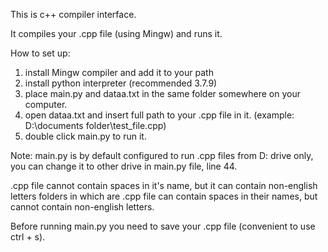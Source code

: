 This is c++ compiler interface.

It compiles your .cpp file (using Mingw) and runs it.

How to set up:
1. install Mingw compiler and add it to your path
2. install python interpreter (recommended 3.7.9)
3. place main.py and dataa.txt in the same folder somewhere on your computer.
4. open dataa.txt and insert full path to your .cpp file in it. (example: D:\documents folder\test_file.cpp)
5. double click main.py to run it.

Note: main.py is by default configured to run .cpp files from D: drive only,
you can change it to other drive in main.py file, line 44.

.cpp file cannot contain spaces in it's name, but it can contain non-english letters
folders in which are .cpp file can contain spaces in their names, but cannot contain non-english letters.

Before running main.py you need to save your .cpp file (convenient to use ctrl + s).





